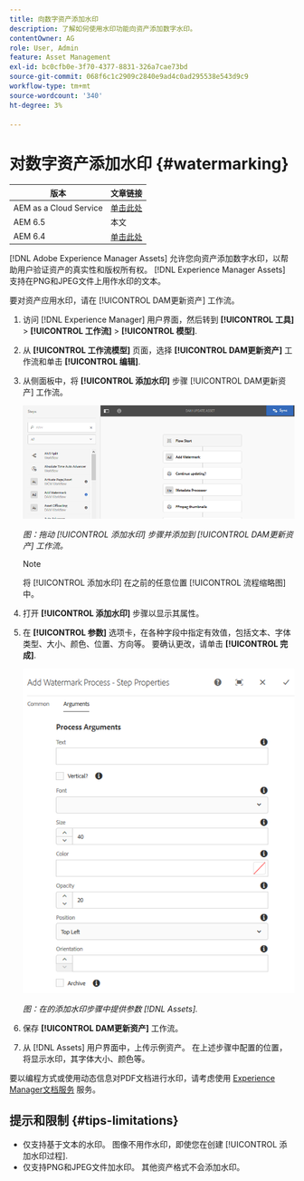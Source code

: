 ```yaml
---
title: 向数字资产添加水印
description: 了解如何使用水印功能向资产添加数字水印。
contentOwner: AG
role: User, Admin
feature: Asset Management
exl-id: bc0cfb0e-3f70-4377-8831-326a7cae73bd
source-git-commit: 068f6c1c2909c2840e9ad4c0ad295538e543d9c9
workflow-type: tm+mt
source-wordcount: '340'
ht-degree: 3%

---
```


# 对数字资产添加水印 {#watermarking}

| 版本 | 文章链接 |
| -------- | ---------------------------- |
| AEM as a Cloud Service | [单击此处](https://experienceleague.adobe.com/docs/experience-manager-cloud-service/content/assets/manage/watermark-assets.html?lang=en) |
| AEM 6.5 | 本文 |
| AEM 6.4 | [单击此处](https://experienceleague.adobe.com/docs/experience-manager-64/assets/administer/watermarking.html?lang=en) |

[!DNL Adobe Experience Manager Assets] 允许您向资产添加数字水印，以帮助用户验证资产的真实性和版权所有权。 [!DNL Experience Manager Assets] 支持在PNG和JPEG文件上用作水印的文本。

要对资产应用水印，请在 [!UICONTROL DAM更新资产] 工作流。

1. 访问 [!DNL Experience Manager] 用户界面，然后转到 **[!UICONTROL 工具]** > **[!UICONTROL 工作流]** > **[!UICONTROL 模型]**.
1. 从 **[!UICONTROL 工作流模型]** 页面，选择 **[!UICONTROL DAM更新资产]** 工作流和单击 **[!UICONTROL 编辑]**.

1. 从侧面板中，将 **[!UICONTROL 添加水印]** 步骤 [!UICONTROL DAM更新资产] 工作流。

   ![拖动 [!UICONTROL 添加水印] 步骤并添加到 [!UICONTROL DAM更新资产] 工作流](assets/add_watermark_step_aem_assets.png)

   *图：拖动 [!UICONTROL 添加水印] 步骤并添加到 [!UICONTROL DAM更新资产] 工作流。*

   >[!NOTE]
   >
   >将 [!UICONTROL 添加水印] 在之前的任意位置 [!UICONTROL 流程缩略图] 中。

1. 打开 **[!UICONTROL 添加水印]** 步骤以显示其属性。
1. 在 **[!UICONTROL 参数]** 选项卡，在各种字段中指定有效值，包括文本、字体类型、大小、颜色、位置、方向等。 要确认更改，请单击 **[!UICONTROL 完成]**.

   ![在的添加水印步骤中提供参数 [!DNL Assets]](assets/arguments_add_watermark_aem_assets.png)

   *图：在的添加水印步骤中提供参数 [!DNL Assets].*

1. 保存 **[!UICONTROL DAM更新资产]** 工作流。
1. 从 [!DNL Assets] 用户界面中，上传示例资产。 在上述步骤中配置的位置，将显示水印，其字体大小、颜色等。

要以编程方式或使用动态信息对PDF文档进行水印，请考虑使用 [Experience Manager文档服务](/help/forms/using/overview-aem-document-services.md) 服务。

## 提示和限制 {#tips-limitations}

* 仅支持基于文本的水印。 图像不用作水印，即使您在创建 [!UICONTROL 添加水印过程].
* 仅支持PNG和JPEG文件加水印。 其他资产格式不会添加水印。
